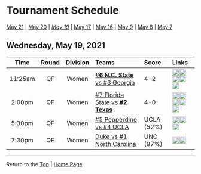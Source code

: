 <a name="top"></a>  

# Tournament Schedule  

[May 21](./05-21.md) &#124; [May 20](./05-20.md) &#124; *[May 19](./05-19.md)* &#124; [May 17](./05-17.md) &#124; [May 16](./05-16.md) &#124; [May 9](./05-09.md) &#124; [May 8](./05-08.md) &#124; [May 7](./05-07.md)  

## Wednesday, May 19, 2021  

| **Time** | **Round** | **Division** | **Teams** | **Score** | **Links** |  
| :------: | :-------: | :----------: | :-------- | :-------- | :-------- |  
| 11:25am  | QF        | Women        | [<b>#6 N.C. State</b> vs #3 Georgia](../ncaaw/matches/R4_17-24_NCST_vs_UGA.md) | 4-2       | <a href="http://scores.tennisticker.de/usa/ustanc/conf/league/sb.html?tournid=785&clubid=255-286&cn1=Georgia&cn2=NC%20State&ci1=255&ci2=286&lid=83" target="_blank"><img src="https://abs-0.twimg.com/emoji/v2/svg/1f4ca.svg" width="18" height="18" /></a><a href="https://t1.app.link/ncaachampionships" target="_blank"><img src="https://abs-0.twimg.com/emoji/v2/svg/1f4fa.svg" width="18" height="18" /></a><a href="https://www.ustanationalcampus.com/content/dam/nationalcampus/collegiate/ncaa2021/pdf/WQFNCSUUGA.pdf" target="_blank"><img src="https://abs-0.twimg.com/emoji/v2/svg/1f4dd.svg" width="18" height="18" /></a><a href="https://www.ustanationalcampus.com/en/home/news/2021-ncaa-tickets/2021-womens-qf-session-one-photos.html" target="_blank"><img src="https://abs-0.twimg.com/emoji/v2/svg/1f4f7.svg" width="18" height="18" /></a><a href="https://www.ustanationalcampus.com/content/dam/nationalcampus/collegiate/ncaa2021/pdf/WQFNCSUUGAQuotes.pdf" target="_blank"><img src="https://abs-0.twimg.com/emoji/v2/svg/1f399.svg" width="18" height="18" /></a> |  
| 2:00pm   | QF        | Women        | [#7 Florida State vs <b>#2 Texas</b>](../ncaaw/matches/R4_25-32_FSU_vs_TEX.md) | 4-0       | <a href="http://scores.tennisticker.de/usa/ustanc/conf/league/sb.html?tournid=787&clubid=265-241&cn1=Texas&cn2=Florida%20State&ci1=265&ci2=241&lid=83" target="_blank"><img src="https://abs-0.twimg.com/emoji/v2/svg/1f4ca.svg" width="18" height="18" /></a><a href="https://t1.app.link/ncaachampionships" target="_blank"><img src="https://abs-0.twimg.com/emoji/v2/svg/1f4fa.svg" width="18" height="18" /></a><a href="https://www.ustanationalcampus.com/content/dam/nationalcampus/collegiate/ncaa2021/pdf/WQFTEXFSU.pdf" target="_blank"><img src="https://abs-0.twimg.com/emoji/v2/svg/1f4dd.svg" width="18" height="18" /></a><a href="https://www.ustanationalcampus.com/en/home/news/2021-ncaa-tickets/2021-womens-qf-session-one-photos.html" target="_blank"><img src="https://abs-0.twimg.com/emoji/v2/svg/1f4f7.svg" width="18" height="18" /></a><a href="https://www.ustanationalcampus.com/content/dam/nationalcampus/collegiate/ncaa2021/pdf/WQFTEXFSUQuotes.pdf" target="_blank"><img src="https://abs-0.twimg.com/emoji/v2/svg/1f399.svg" width="18" height="18" /></a> |  
| 5:30pm   | QF        | Women        | [#5 Pepperdine vs #4 UCLA](../ncaaw/matches/R4_9-16_PEPP_vs_UCLA.md) | UCLA (52%) | <a href="http://scores.tennisticker.de/usa/ustanc/conf/league/sb.html?tournid=786&clubid=283-733&cn1=USC&cn2=Pepperdine&ci1=283&ci2=733&lid=83" target="_blank"><img src="https://abs-0.twimg.com/emoji/v2/svg/1f4ca.svg" width="18" height="18" /></a><a href="https://tennischannel.com/?utm_source=tennis-dot-com&utm_medium=navigation" target="_blank"><img src="https://abs-0.twimg.com/emoji/v2/svg/1f4fa.svg" width="18" height="18" /></a><a href="https://www.ustanationalcampus.com/content/dam/nationalcampus/collegiate/ncaa2021/pdf/WQFPEPPUCLA.pdf" target="_blank"><img src="https://abs-0.twimg.com/emoji/v2/svg/1f4dd.svg" width="18" height="18" /></a> |  
| 7:30pm   | QF        | Women        | [Duke vs #1 North Carolina](../ncaaw/matches/R4_1-8_DUKE_vs_UNC.md) | UNC (97%) | <a href="http://scores.tennisticker.de/usa/ustanc/conf/league/sb.html?tournid=784&clubid=584-581&cn1=UNC&cn2=Duke&ci1=584&ci2=581&lid=83" target="_blank"><img src="https://abs-0.twimg.com/emoji/v2/svg/1f4ca.svg" width="18" height="18" /></a><a href="https://tennischannel.com/?utm_source=tennis-dot-com&utm_medium=navigation" target="_blank"><img src="https://abs-0.twimg.com/emoji/v2/svg/1f4fa.svg" width="18" height="18" /></a> |  

------

Return to the [Top](#top) &#124; [Home Page](../../index.md)
